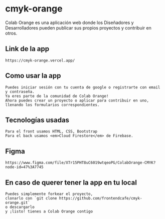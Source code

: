 # cmyk-orange

Colab Orange es una aplicación web donde los Diseñadores y Desarrolladores pueden publicar sus propios proyectos y contribuir en otros.

## Link de la app

    https://cmyk-orange.vercel.app/

## Como usar la app

    Puedes iniciar sesión con tu cuenta de google o registrarte con email y contraseña.
    Ya eres parte de la comunidad de Colab Orange!
    Ahora puedes crear un proyecto o aplicar para contribuir en uno, llenando los formularios correspondientes.

## Tecnologías usadas

    Para el front usamos HTML, CSS, Bootstrap
    Para el back usamos <em>Cloud Firestore</em> de Firebase.

## Figma

    https://www.figma.com/file/XTr15PHT8uC6019wtqeoPG/ColabOrange-CMYK?node-id=47%3A7745

## En caso de querer tener la app en tu local

    Puedes simplemente forkear el proyecto,
    clonarlo con `git clone https://github.com/frontendcafe/cmyk-orange.git`
    o descargarlo
    y ¡listo! tienes a Colab Orange contigo
